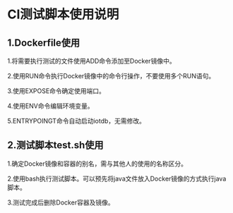 # CI测试脚本使用说明

## 1.Dockerfile使用

1.将需要执行测试的文件使用ADD命令添加至Docker镜像中。

2.使用RUN命令执行Docker镜像中的命令行操作，不要使用多个RUN语句。

3.使用EXPOSE命令确定使用端口。

4.使用ENV命令编辑环境变量。

5.ENTRYPOINGT命令自动启动iotdb，无需修改。

## 2.测试脚本test.sh使用

1.确定Docker镜像和容器的别名，需与其他人的使用的名称区分。

2.使用bash执行测试脚本。可以预先将java文件放入Docker镜像的方式执行java脚本。

3.测试完成后删除Docker容器及镜像。
